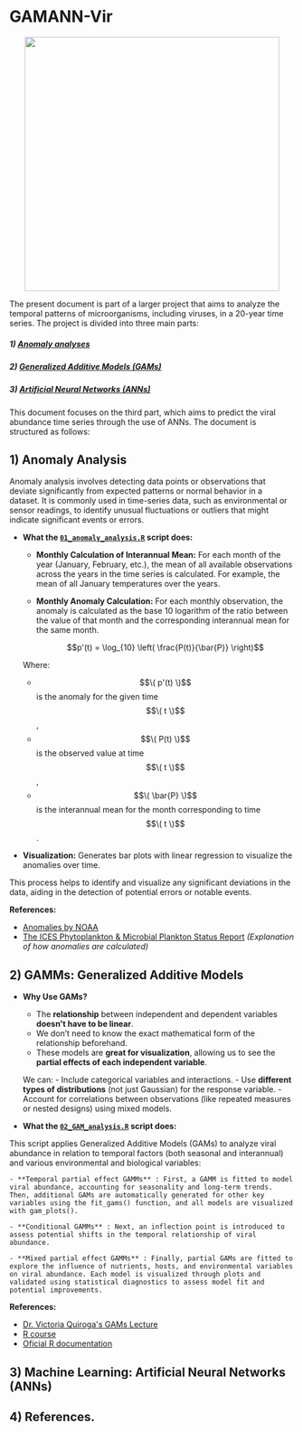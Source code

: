 
# GAMANN-Vir

<p align="center">
  <img src="https://github.com/xabilopalf/GAMANN-Vir/blob/main/Logo_GAMANN-Vir_page-0001.jpg" width="450" height="450"  alt=" "/>
</p>


The present document is part of a larger project that aims to analyze the temporal patterns of microorganisms, including viruses, in a 20-year time series. The project is divided into three main parts: 

  ##### 1) [Anomaly analyses](https://github.com/xabilopalf/GAMANN-Vir/blob/main/README.md#1-anomaly-analysis)
  ##### 2) [Generalized Additive Models (GAMs) ](https://github.com/xabilopalf/GAMANN-Vir/blob/main/README.md#2-gams-generalized-additive-models)
  ##### 3) [Artificial Neural Networks (ANNs)](https://github.com/xabilopalf/GAMANN-Vir/blob/main/README.md#3-machine-learning-artificial-neural-networks-anns)

This document focuses on the third part, which aims to predict the viral abundance time series through the use of ANNs. The document is structured as follows: 

  ## 1) Anomaly Analysis

Anomaly analysis involves detecting data points or observations that deviate significantly from expected patterns or normal behavior in a dataset. It is commonly used in time-series data, such as environmental or sensor readings, to identify unusual fluctuations or outliers that might indicate significant events or errors.

- **What the [`01_anomaly_analysis.R`](https://github.com/xabilopalf/GAMANN-Vir/blob/main/01_anomaly_analysis.R) script does:** 

   - **Monthly Calculation of Interannual Mean:** For each month of the year (January, February, etc.), the mean of all available observations across the years in the time series is calculated. For example, the mean of all January temperatures over the years.
   - **Monthly Anomaly Calculation:** For each monthly observation, the anomaly is calculated as the base 10 logarithm of the ratio between the value of that month and the corresponding interannual mean for the same month.

       $$p'(t) = \log_{10} \left( \frac{P(t)}{\bar{P}} \right)$$

  Where:
  - $$\( p'(t) \)$$ is the anomaly for the given time $$\( t \)$$ ,
  - $$\( P(t) \)$$ is the observed value at time $$\( t \)$$ ,
  - $$\( \bar{P} \)$$ is the interannual mean for the month corresponding to time $$\( t \)$$ .


- **Visualization:**
    Generates bar plots with linear regression to visualize the anomalies over time.


This process helps to identify and visualize any significant deviations in the data, aiding in the detection of potential errors or notable events.

**References:**
-   [Anomalies by NOAA](https://www.ncei.noaa.gov/access/monitoring/dyk/anomalies-vs-temperature)
-   [The ICES Phytoplankton & Microbial Plankton Status Report](https://wgpme.net/plankton-status-report) *(Explanation of how anomalies are calculated)*
  
  ## 2) GAMMs: Generalized Additive Models

- **Why Use GAMs?**
  - The **relationship** between independent and dependent variables **doesn't have to be linear**.
  - We don’t need to know the exact mathematical form of the relationship beforehand.
  - These models are **great for visualization**, allowing us to see the **partial effects of each independent variable**.

   We can:
       -  Include categorical variables and interactions.
       -  Use **different types of distributions** (not just Gaussian) for the response variable.
       -  Account for correlations between observations (like repeated measures or nested designs) using mixed models.
       

- **What the [`02_GAM_analysis.R`](https://github.com/xabilopalf/GAMANN-Vir/blob/main/02_GAM_analysis.R) script does:** 

This script applies Generalized Additive Models (GAMs) to analyze viral abundance in relation to temporal factors (both seasonal and interannual) and various environmental and biological variables: 

    - **Temporal partial effect GAMMs** : First, a GAMM is fitted to model viral abundance, accounting for seasonality and long-term trends. Then, additional GAMs are automatically generated for other key variables using the fit_gams() function, and all models are visualized with gam_plots().

    - **Conditional GAMMs** : Next, an inflection point is introduced to assess potential shifts in the temporal relationship of viral abundance.

    - **Mixed partial effect GAMMs** : Finally, partial GAMs are fitted to explore the influence of nutrients, hosts, and environmental variables on viral abundance. Each model is visualized through plots and validated using statistical diagnostics to assess model fit and potential improvements.


**References:**
-   [Dr. Victoria Quiroga's GAMs Lecture](https://limno-con-r.github.io/libro/gam.html)
-   [R course](https://noamross.github.io/gams-in-r-course/)
-   [Oficial R documentation](https://cran.r-project.org/web/packages/gam/gam.pdf)
  
  ## 3) Machine Learning: Artificial Neural Networks (ANNs)
  
  ## 4) References.
